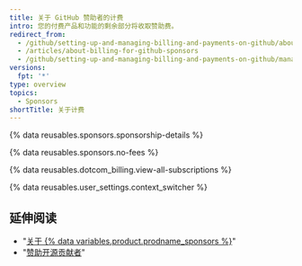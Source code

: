 ```yaml
---
title: 关于 GitHub 赞助者的计费
intro: 您的付费产品和功能的剩余部分将收取赞助费。
redirect_from:
  - /github/setting-up-and-managing-billing-and-payments-on-github/about-billing-for-github-sponsors
  - /articles/about-billing-for-github-sponsors
  - /github/setting-up-and-managing-billing-and-payments-on-github/managing-billing-for-github-sponsors/about-billing-for-github-sponsors
versions:
  fpt: '*'
type: overview
topics:
  - Sponsors
shortTitle: 关于计费
---
```


{% data reusables.sponsors.sponsorship-details %}

{% data reusables.sponsors.no-fees %}

{% data reusables.dotcom_billing.view-all-subscriptions %}

{% data reusables.user_settings.context_switcher %}

## 延伸阅读

- "[关于 {% data variables.product.prodname_sponsors %}](/sponsors/getting-started-with-github-sponsors/about-github-sponsors)"
- "[赞助开源贡献者](/sponsors/sponsoring-open-source-contributors)"
